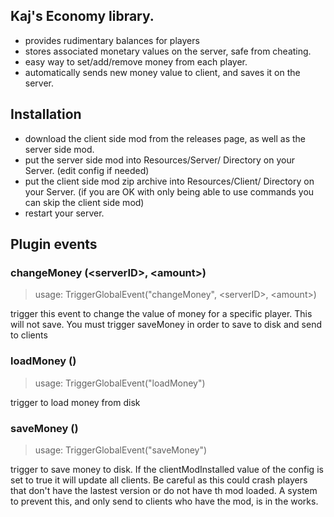 ## Kaj's Economy library.
- provides rudimentary balances for players
- stores associated monetary values on the server, safe from cheating.
- easy way to set/add/remove money from each player.
- automatically sends new money value to client, and saves it on the server.

## Installation
- download the client side mod from the releases page, as well as the server side mod.
- put the server side mod into Resources/Server/ Directory on your Server. (edit config if needed)
- put the client side mod zip archive into Resources/Client/ Directory on your Server. (if you are OK with only being able to use commands you can skip the client side mod)
- restart your server.

## Plugin events
### changeMoney (\<serverID>, \<amount>)
> usage: TriggerGlobalEvent("changeMoney", \<serverID>, \<amount>)

trigger this event to change the value of money for a specific player. This will not save. You must trigger saveMoney in order to save to disk and send to clients

### loadMoney ()
> usage: TriggerGlobalEvent("loadMoney")

trigger to load money from disk

### saveMoney ()
> usage: TriggerGlobalEvent("saveMoney")

trigger to save money to disk. If the clientModInstalled value of the config is set to true it will update all clients. Be careful as this could crash players that don't have the lastest version or do not have th mod loaded. A system to prevent this, and only send to clients who have the mod, is in the works.
